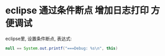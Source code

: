 # eclipse 通过条件断点 增加日志打印 方便调试

eclipse里, 设置条件断点, 表达式: 

```java
null == System.out.printf("===Debug: %s\n", this)
```
